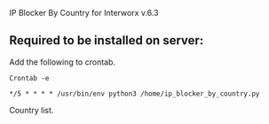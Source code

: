 IP Blocker By Country for Interworx v.6.3

Required to be installed on server:
-

Add the following to crontab.

```
Crontab -e

*/5 * * * * /usr/bin/env python3 /home/ip_blocker_by_country.py

```

Country list.




